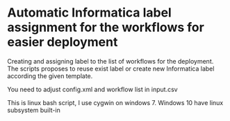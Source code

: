 # Automatic Informatica label assignment for the workflows for easier deployment
Creating and assigning label to the list of workflows for the deployment. The scripts proposes to reuse exist label or create new Informatica label according the given template.

You need to adjust config.xml and workflow list in input.csv


This is linux bash script, I use cygwin on windows 7. Windows 10 have linux subsystem built-in
